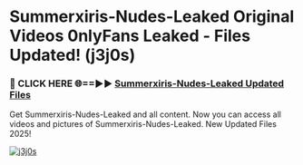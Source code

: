 # Summerxiris-Nudes-Leaked Original Videos 0nlyFans Leaked - Files Updated! (j3j0s)

<h3>🔴 CLICK HERE 🌐==►► <a href="https://tinyurl.com/5h6xmrr3" rel="nofollow">Summerxiris-Nudes-Leaked Updated Files</a></h3>

Get Summerxiris-Nudes-Leaked and all content. Now you can access all videos and pictures of Summerxiris-Nudes-Leaked. New Updated Files 2025!

[![j3j0s](https://i.imgur.com/KVD873Z.gif)](https://tinyurl.com/5h6xmrr3)
